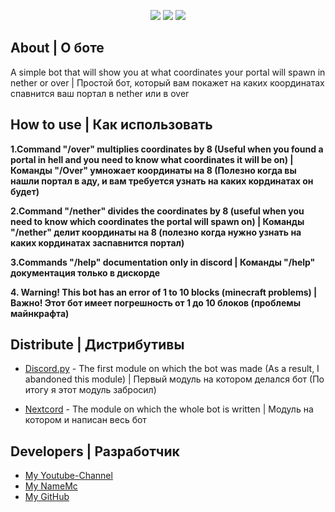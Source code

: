 <p align="center">
   <img src="https://img.shields.io/badge/Creator-Yaso__Su-blue">
   <img src="https://img.shields.io/badge/Bot.Version-1.0-Green)">
   <img src="https://img.shields.io/badge/language-Python-Yellow)">
</p>

## About | О боте

A simple bot that will show you at what coordinates your portal will spawn in nether or over | Простой бот, который вам покажет на каких координатах спавнится ваш портал в nether или в over 

## How to use | Как использовать

____1.Command "/over" multiplies coordinates by 8 (Useful when you found a portal in hell and you need to know what coordinates it will be on) | Команды "/Over" умножает координаты на 8 (Полезно когда вы нашли портал в аду, и вам требуется узнать на каких кординатах он будет)____

____2.Сommand "/nether" divides the coordinates by 8 (useful when you need to know which coordinates the portal will spawn on) | Команды "/nether" делит координаты на 8 (полезно когда нужно узнать на каких кординатах заспавнится портал)____

____3.Commands "/help" documentation only in discord | Команды "/help" документация только в дискорде____

____4. Warning! This bot has an error of 1 to 10 blocks (minecraft problems) | Важно! Этот бот имеет погрешность от 1 до 10 блоков (проблемы майнкрафта)____

## Distribute | Дистрибутивы

- [Discord.py](https://github.com/Rapptz/discord.py) - The first module on which the bot was made (As a result, I abandoned this module) | Первый модуль на котором делался бот (По итогу я этот модуль забросил)

- [Nextcord](https://github.com/nextcord/nextcord) - The module on which the whole bot is written | Модуль на котором и написан весь бот


## Developers | Разработчик

- [My Youtube-Channel](https://www.youtube.com/channel/UCuOJGWS6DD0sR1hB9GawVwg)
- [My NameMc](https://ru.namemc.com/profile/Yaso_Su.2)
- [My GitHub](https://github.com/Yaasosu)
